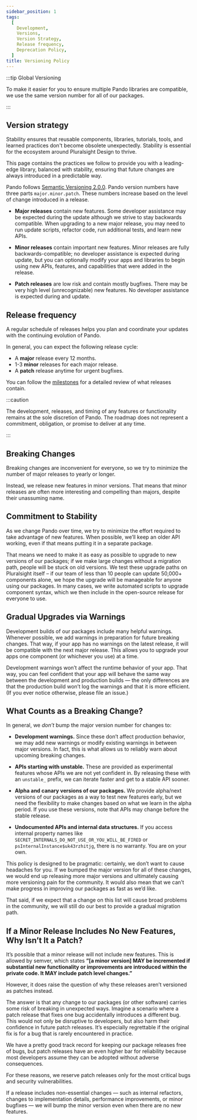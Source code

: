 ```yaml
---
sidebar_position: 1
tags:
  [
    Development,
    Versions,
    Version Strategy,
    Release frequency,
    Deprecation Policy,
  ]
title: Versioning Policy
---
```


:::tip Global Versioning

To make it easier for you to ensure multiple Pando libraries are compatible, we use the same version number for all of our packages.

:::

## Version strategy

Stability ensures that reusable components, libraries, tutorials, tools, and learned practices don't become obsolete unexpectedly. Stability is essential for the ecosystem around Pluralsight Design to thrive.

This page contains the practices we follow to provide you with a leading-edge library, balanced with stability, ensuring that future changes are always introduced in a predictable way.

Pando follows [Semantic Versioning 2.0.0](https://semver.org/). Pando version numbers have three parts `major.minor.patch`. These numbers increase based on the level of change introduced in a release.

- **Major releases** contain new features. Some developer assistance may be expected during the update although we strive to stay backwards compatible. When upgrading to a new major release, you may need to run update scripts, refactor code, run additional tests, and learn new APIs.

- **Minor releases** contain important new features. Minor releases are fully backwards-compatible; no developer assistance is expected during update, but you can optionally modify your apps and libraries to begin using new APIs, features, and capabilities that were added in the release.

- **Patch releases** are low risk and contain mostly bugfixes. There may be very high level (unrecognizable) new features. No developer assistance is expected during and update.

## Release frequency

A regular schedule of releases helps you plan and coordinate your updates with the continuing evolution of Pando.

In general, you can expect the following release cycle:

- A **major** release every 12 months.
- 1-3 **minor** releases for each major release.
- A **patch** release anytime for urgent bugfixes.

You can follow the [milestones](https://github.com/pluralsight/pando/milestones) for a detailed review of what releases contain.

:::caution

The development, releases, and timing of any features or functionality remains at the sole discretion of Pando. The roadmap does not represent a commitment, obligation, or promise to deliver at any time.

:::

## Breaking Changes

Breaking changes are inconvenient for everyone, so we try to minimize the number of major releases to yearly or longer.

Instead, we release new features in minor versions. That means that minor releases are often more interesting and compelling than majors, despite their unassuming name.

## Commitment to Stability

As we change Pando over time, we try to minimize the effort required to take advantage of new features. When possible, we’ll keep an older API working, even if that means putting it in a separate package.

That means we need to make it as easy as possible to upgrade to new versions of our packages; if we make large changes without a migration path, people will be stuck on old versions. We test these upgrade paths on Pluralsight itself – if our team of less than 10 people can update 50,000+ components alone, we hope the upgrade will be manageable for anyone using our packages. In many cases, we write automated scripts to upgrade component syntax, which we then include in the open-source release for everyone to use.

## Gradual Upgrades via Warnings

Development builds of our packages include many helpful warnings. Whenever possible, we add warnings in preparation for future breaking changes. That way, if your app has no warnings on the latest release, it will be compatible with the next major release. This allows you to upgrade your apps one component (or whichever you use) at a time.

Development warnings won’t affect the runtime behavior of your app. That way, you can feel confident that your app will behave the same way between the development and production builds — the only differences are that the production build won’t log the warnings and that it is more efficient. (If you ever notice otherwise, please file an issue.)

## What Counts as a Breaking Change?

In general, we _don’t_ bump the major version number for changes to:

- **Development warnings.** Since these don’t affect production behavior, we may add new warnings or modify existing warnings in between major versions. In fact, this is what allows us to reliably warn about upcoming breaking changes.

- **APIs starting with unstable.** These are provided as experimental features whose APIs we are not yet confident in. By releasing these with an `unstable_` prefix, we can iterate faster and get to a stable API sooner.

- **Alpha and canary versions of our packages.** We provide alpha/next versions of our packages as a way to test new features early, but we need the flexibility to make changes based on what we learn in the alpha period. If you use these versions, note that APIs may change before the stable release.

- **Undocumented APIs and internal data structures.** If you access internal property names like `SECRET_INTERNALS_DO_NOT_USE_OR_YOU_WILL_BE_FIRED` or `psInternalInstance$uk43rzhitjg`, there is no warranty. You are on your own.

This policy is designed to be pragmatic: certainly, we don’t want to cause headaches for you. If we bumped the major version for all of these changes, we would end up releasing more major versions and ultimately causing more versioning pain for the community. It would also mean that we can’t make progress in improving our packages as fast as we’d like.

That said, if we expect that a change on this list will cause broad problems in the community, we will still do our best to provide a gradual migration path.

## If a Minor Release Includes No New Features, Why Isn’t It a Patch?

It’s possible that a minor release will not include new features. This is allowed by semver, which states **”[a minor version] MAY be incremented if substantial new functionality or improvements are introduced within the private code. It MAY include patch level changes.”**

However, it does raise the question of why these releases aren’t versioned as patches instead.

The answer is that any change to our packages (or other software) carries some risk of breaking in unexpected ways. Imagine a scenario where a patch release that fixes one bug accidentally introduces a different bug. This would not only be disruptive to developers, but also harm their confidence in future patch releases. It’s especially regrettable if the original fix is for a bug that is rarely encountered in practice.

We have a pretty good track record for keeping our package releases free of bugs, but patch releases have an even higher bar for reliability because most developers assume they can be adopted without adverse consequences.

For these reasons, we reserve patch releases only for the most critical bugs and security vulnerabilities.

If a release includes non-essential changes — such as internal refactors, changes to implementation details, performance improvements, or minor bugfixes — we will bump the minor version even when there are no new features.
